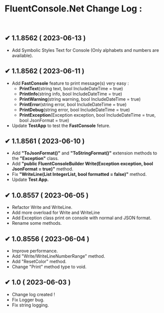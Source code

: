 # FluentConsole.Net Change Log :
</br>

   ## ✔ 1.1.8562 ( 2023-06-13 )
   * Add Symbolic Styles Text for Console (Only alphabets and numbers are available).


   ## ✔ 1.1.8562 ( 2023-06-11 )
   * Add **FastConsole** feature to print message(s) very easy :
     - **PrintText**(string text, bool IncludeDateTime = true)
     - **PrintInfo**(string info, bool IncludeDateTime = true)
     - **PrintWarning**(string warning, bool IncludeDateTime = true)
     - **PrintError**(string error, bool IncludeDateTime = true)
     - **PrintDebug**(string error, bool IncludeDateTime = true)
     - **PrintException**(Exception exception, bool IncludeDateTime = true, bool JsonFormat = true)
   * Update **TestApp** to test the **FastConsole** feture.


  ## ✔ 1.1.8561 ( 2023-06-10 )
   * Add **"ToJsonFormat()"** and **"ToStringFormat()"** extension methods to the **"Exception"** class.
   * Add **"public FluentConsoleBuilder Write(Exception exception, bool JsonFormat = true)"** method.
   * Fix **"WriteLine(List<int> IntegerList, bool formatted = false)"** method.
   * Update **Test App.**
 
 
   ## ✔ 1.0.8557 ( 2023-06-05 )
  * Refactor Write and WriteLine.
  * Add more overload for Write and WriteLine
  * Add Exception class print on console with normal and JSON format.
  * Rename some methods.
 
 
## ✔ 1.0.8556 ( 2023-06-04 )
  * Improve performance.
  * Add "Write/WriteLineNumberRange" method.
  * Add "ResetColor" method.
  * Change "Print" method type to void. 
 
 
 ## ✔ 1.0 ( 2023-06-03 )
  * Change log created !
  * Fix Logger bug.
  * Fix string logging.
